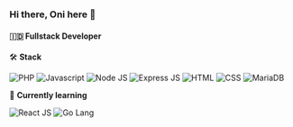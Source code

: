 ### Hi there, Oni here 👋
#### 🇮🇩 Fullstack Developer

🛠️ **Stack**

![PHP](https://camo.githubusercontent.com/d7ba210f82ceb7e859a7af77d55bd1e9c255e999dca21b479dde7da3c947f9e4/68747470733a2f2f696d672e736869656c64732e696f2f62616467652f5048502d3238324333343f6c6f676f3d706870266c6f676f436f6c6f723d373737424234)
![Javascript](https://camo.githubusercontent.com/9fbc26ddc8e49b729b7d4911a68049839bd75af167ff6ddc61a0d896f0244cd6/68747470733a2f2f696d672e736869656c64732e696f2f62616467652f4a6176615363726970742d3238324333343f6c6f676f3d6a617661736372697074266c6f676f436f6c6f723d463744463145)
![Node JS](https://camo.githubusercontent.com/03cc51fb4586cb79724ffc889889c2cf02df09640106ff856ffcbd0e665f7485/68747470733a2f2f696d672e736869656c64732e696f2f62616467652f4e6f64652e6a732d3238324333343f6c6f676f3d6e6f64652e6a73266c6f676f436f6c6f723d333339393333)
![Express JS](https://camo.githubusercontent.com/15bae9840e64400389eef74cac007cbc834ca65dadbc229bfc6310e8fa465b5e/68747470733a2f2f696d672e736869656c64732e696f2f62616467652f457870726573732d3238324333343f6c6f676f3d65787072657373266c6f676f436f6c6f723d464646464646)
![HTML](https://camo.githubusercontent.com/94aafdad2b6e8c1045f2ca410faa15805b288be681986013570c3ee10f2538ff/68747470733a2f2f696d672e736869656c64732e696f2f62616467652f48544d4c352d3238324333343f6c6f676f3d68746d6c35266c6f676f436f6c6f723d453334463236)
![CSS](https://camo.githubusercontent.com/943d3533e2fecb609222e73e73cd09447906961afcd111fdf754a0815cebaf2b/68747470733a2f2f696d672e736869656c64732e696f2f62616467652f435353332d3238324333343f6c6f676f3d63737333266c6f676f436f6c6f723d313537324236)
![MariaDB](https://camo.githubusercontent.com/f602c57fa40a15e1769dc4ef7b8cc19ad01c2edd3baf7fdbcdf07d442ff59733/68747470733a2f2f696d672e736869656c64732e696f2f62616467652f4d6172696144422d3238324333343f6c6f676f3d6d617269616462266c6f676f436f6c6f723d363144414642)

📖 **Currently learning**

![React JS](https://camo.githubusercontent.com/c244a8c4d3d42483e6b29601edeff66f667a345244fff7b07158f830dbee8b18/68747470733a2f2f696d672e736869656c64732e696f2f62616467652f5265616374204a532d3238324333343f6c6f676f3d7265616374266c6f676f436f6c6f723d363144414642)
![Go Lang](https://camo.githubusercontent.com/b755408c7065e740af8fa8b3e1d6b45447f87b4c64c4f738e239bb84f6c82d60/68747470733a2f2f696d672e736869656c64732e696f2f62616467652f474f6c616e672d3238324333343f6c6f676f3d676f266c6f676f436f6c6f723d363144414642)

<!--
**oniseven/oniseven** is a ✨ _special_ ✨ repository because its `README.md` (this file) appears on your GitHub profile.

Here are some ideas to get you started:

- 🔭 I’m currently working on ...
- 🌱 I’m currently learning ...
- 👯 I’m looking to collaborate on ...
- 🤔 I’m looking for help with ...
- 💬 Ask me about ...
- 📫 How to reach me: ...
- 😄 Pronouns: ...
- ⚡ Fun fact: ...
-->
